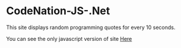 # CodeNation-JS-.Net

This site displays random programming quotes for every 10 seconds.

You can see the only javascript version of site [Here](https://codenationjavascript-fqmcpbjwhc.now.sh)
